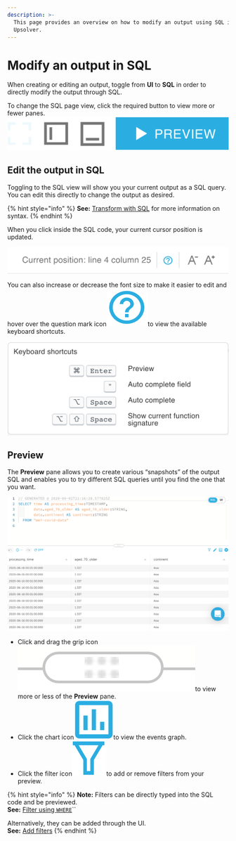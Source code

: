 ```yaml
---
description: >-
  This page provides an overview on how to modify an output using SQL in
  Upsolver.
---
```


# Modify an output in SQL

When creating or editing an output, toggle from **UI** to **SQL** in order to directly modify the output through SQL.

To change the SQL page view, click the required button to view more or fewer panes.![](../../../../.gitbook/assets/screen-shot-2020-08-31-at-9.05.48-am.png) 

## Edit the output in SQL

Toggling to the SQL view will show you your current output as a SQL query. You can edit this directly to change the output as desired.

{% hint style="info" %}
**See:** [Transform with SQL](../../transform-with-sql/) for more information on syntax.
{% endhint %}

When you click inside the SQL code, your current cursor position is updated.

![](../../../../.gitbook/assets/screen-shot-2020-08-31-at-9.06.44-am.png)

You can also increase or decrease the font size to make it easier to edit and hover over the question mark icon![](../../../../.gitbook/assets/screen-shot-2020-08-31-at-9.17.14-am.png)to view the available keyboard shortcuts.

![](../../../../.gitbook/assets/screen-shot-2020-08-31-at-9.11.00-am.png)

## Preview

The **Preview** pane allows you to create various “snapshots” of the output SQL and enables you to try different SQL queries until you find the one that you want.

![SQL view with Preview pane open](../../../../.gitbook/assets/screen-shot-2020-09-02-at-2.17.01-pm.png)

* Click and drag the grip icon![](../../../../.gitbook/assets/screen-shot-2020-09-02-at-2.18.48-pm.png)to view more or less of the **Preview** pane.
* Click the chart icon![](../../../../.gitbook/assets/screen-shot-2020-09-02-at-2.20.12-pm.png)to view the events graph.
* Click the filter icon![](../../../../.gitbook/assets/screen-shot-2020-09-02-at-2.20.29-pm.png)to add or remove filters from your preview.

{% hint style="info" %}
**Note:** Filters can be directly typed into the SQL code and be previewed.  
**See:** [Filter using `WHERE`](../../transform-with-sql/transforming-data-with-sql.md#filter-a-stream-using-the-where-clause)\`\`

Alternatively, they can be added through the UI.  
**See:** [Add filters](../adding-filters.md)
{% endhint %}

